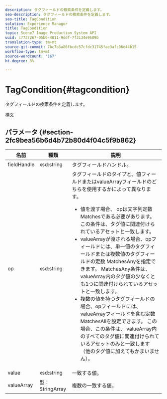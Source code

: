```yaml
---
description: タグフィールドの検索条件を定義します。
seo-description: タグフィールドの検索条件を定義します。
seo-title: TagCondition
solution: Experience Manager
title: TagCondition
topic: Scene7 Image Production System API
uuid: c7727267-05b6-4011-9ddf-7f3134e9609b
translation-type: tm+mt
source-git-commit: 7bc7b3a86fbcdc57cfdc31745fae3afc06e44b15
workflow-type: tm+mt
source-wordcount: '167'
ht-degree: 3%

---
```



# TagCondition{#tagcondition}

タグフィールドの検索条件を定義します。

構文

## パラメータ {#section-2fc9bea56b6d4b72b80d4f04c5f9b862}

<table id="table_04100BB8ABD84EF68B0A7CE3AD946414"> 
 <thead> 
  <tr> 
   <th colname="col1" class="entry"> 名前 </th> 
   <th colname="col2" class="entry"> 種類 </th> 
   <th colname="col3" class="entry"> 説明 </th> 
  </tr> 
 </thead>
 <tbody> 
  <tr> 
   <td colname="col1"> <span class="codeph"> <span class="varname"> fieldHandle</span> </span> </td> 
   <td colname="col2"> <span class="codeph"> xsd:string</span> </td> 
   <td colname="col3"> タグフィールドハンドル。 </td> 
  </tr> 
  <tr> 
   <td colname="col1"> <span class="codeph"> <span class="varname"> op</span> </span> </td> 
   <td colname="col2"> <span class="codeph"> xsd:string</span> </td> 
   <td colname="col3">タグフィールドのタイプと、値フィールドまたはvalueArrayフィールドのどちらを使用するかによって異なります。 
    <ul id="ul_CC0926425B094B3BB7D70CB392DBDABD">
     <li id="li_09AB923A9A8D4A71917CF59C150E4EF5"><span class="codeph">値</span>を渡す場合、<span class="codeph"> op</span>は文字列定数Matchesである必要があります。 この条件は、タグ値に関連付けられているアセットと一致します。 </li>
     <li id="li_70F18494AB6C454EB611F51F16C19FAD"><span class="codeph"> valueArray</span>が渡される場合、opフィールドには、単一値のタグフィールドまたは複数値のタグフィールドの定数<span class="codeph"> MatchesAny</span>を指定できます。 <span class="codeph"> MatchesAny</span>条件は、<span class="codeph"> valueArray</span>内のタグ値の少なくとも1つに関連付けられているアセットと一致します。 </li>
     <li id="li_0B25542D7E964B26B15591C45D5C66D0">複数の値を持つタグフィールドの場合、opフィールドには、<span class="codeph"> valueArray</span>フィールドを含む定数<span class="codeph"> MatchesAll</span>を設定できます。 この場合、この条件は、<span class="codeph"> valueArray</span>内のすべてのタグ値に関連付けられているアセットのみと一致します（他のタグ値に加えてもかまいません）。 </li>
    </ul></td> 
  </tr> 
  <tr> 
   <td colname="col1"> <span class="codeph"> <span class="varname"> value</span> </span> </td> 
   <td colname="col2"> <span class="codeph"> xsd:string</span> </td> 
   <td colname="col3"> 一致する値。 </td> 
  </tr> 
  <tr> 
   <td colname="col1"> <span class="codeph"> <span class="varname"> valueArray</span> </span> </td> 
   <td colname="col2"> <span class="codeph"> 型：StringArray</span> </td> 
   <td colname="col3"> 複数の一致する値。 </td> 
  </tr> 
 </tbody> 
</table>


